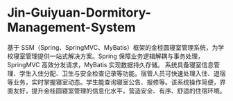 # Jin-Guiyuan-Dormitory-Management-System
基于 SSM（Spring、SpringMVC、MyBatis）框架的金桂圆寝室管理系统，为学校寝室管理提供一站式解决方案。Spring 保障业务逻辑解耦与事务处理，SpringMVC 高效分发请求，MyBatis 实现数据持久存储。  系统具备寝室信息管理、学生入住分配、卫生与安全检查记录等功能。宿管人员可快速处理入住、退宿等业务，实时掌握寝室动态。学生能查询寝室公告、报修等。该系统操作简便，界面友好，提升金桂圆寝室管理的信息化水平，营造安全、有序、舒适的住宿环境。 
